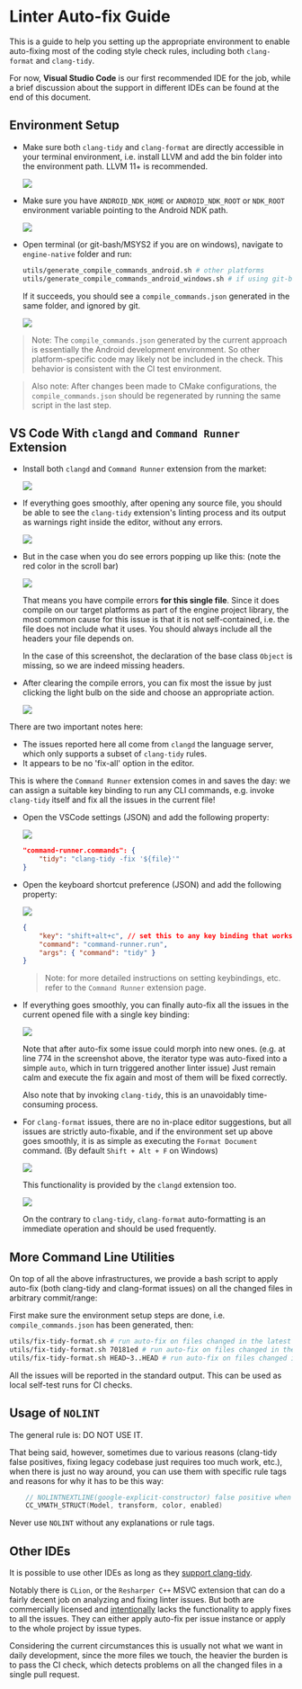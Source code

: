 # Linter Auto-fix Guide

This is a guide to help you setting up the appropriate environment to enable auto-fixing most of the coding style check rules, including both `clang-format` and `clang-tidy`.

For now, **Visual Studio Code** is our first recommended IDE for the job, while a brief discussion about the support in different IDEs can be found at the end of this document.

## Environment Setup

* Make sure both `clang-tidy` and `clang-format` are directly accessible in your terminal environment, i.e. install LLVM and add the bin folder into the environment path. LLVM 11+ is recommended.

    ![](imgs/LLVM.png)

* Make sure you have `ANDROID_NDK_HOME` or `ANDROID_NDK_ROOT` or `NDK_ROOT` environment variable pointing to the Android NDK path.

    ![](imgs/NDK.png)

* Open terminal (or git-bash/MSYS2 if you are on windows), navigate to `engine-native` folder and run:

    ```bash
    utils/generate_compile_commands_android.sh # other platforms
    utils/generate_compile_commands_android_windows.sh # if using git-bash on windows
    ```

    If it succeeds, you should see a `compile_commands.json` generated in the same folder, and ignored by git.

    ![](imgs/compile_commands.png)

> Note: The `compile_commands.json` generated by the current approach is essentially the Android development environment. So other platform-specific code may likely not be included in the check. This behavior is consistent with the CI test environment.

> Also note: After changes been made to CMake configurations, the `compile_commands.json` should be regenerated by running the same script in the last step.

## VS Code With `clangd` and `Command Runner` Extension

* Install both `clangd` and `Command Runner` extension from the market:

    ![](imgs/extensions.png)

* If everything goes smoothly, after opening any source file, you should be able to see the `clang-tidy` extension's linting process and its output as warnings right inside the editor, without any errors.

    ![](imgs/editor-lint.png)

* But in the case when you do see errors popping up like this: (note the red color in the scroll bar)

    ![](imgs/editor-lint-error.png)

    That means you have compile errors **for this single file**. Since it does compile on our target platforms as part of the engine project library, the most common cause for this issue is that it is not self-contained, i.e. the file does not include what it uses. You should always include all the headers your file depends on.

    In the case of this screenshot, the declaration of the base class `Object` is missing, so we are indeed missing headers.

* After clearing the compile errors, you can fix most the issue by just clicking the light bulb on the side and choose an appropriate action.

    ![](imgs/manual-auto-fix.png)

There are two important notes here:
* The issues reported here all come from `clangd` the language server, which only supports a subset of `clang-tidy` rules.
* It appears to be no 'fix-all' option in the editor.

This is where the `Command Runner` extension comes in and saves the day: we can assign a suitable key binding to run any CLI commands, e.g. invoke `clang-tidy` itself and fix all the issues in the current file!

* Open the VSCode settings (JSON) and add the following property:

    ![](imgs/vscode-settings.png)

    ```json
    "command-runner.commands": {
        "tidy": "clang-tidy -fix '${file}'"
    }
    ```

* Open the keyboard shortcut preference (JSON) and add the following property:

    ![](imgs/keyboard-shortcut.png)

    ```json
    {
        "key": "shift+alt+c", // set this to any key binding that works best for you
        "command": "command-runner.run",
        "args": { "command": "tidy" }
    }
    ```

    > Note: for more detailed instructions on setting keybindings, etc. refer to the `Command Runner` extension page.

* If everything goes smoothly, you can finally auto-fix all the issues in the current opened file with a single key binding:

    ![](imgs/auto-fix.gif)

    Note that after auto-fix some issue could morph into new ones. (e.g. at line 774 in the screenshot above, the iterator type was auto-fixed into a simple `auto`, which in turn triggered another linter issue) Just remain calm and execute the fix again and most of them will be fixed correctly.

    Also note that by invoking `clang-tidy`, this is an unavoidably time-consuming process.

* For `clang-format` issues, there are no in-place editor suggestions, but all issues are strictly auto-fixable, and if the environment set up above goes smoothly, it is as simple as executing the `Format Document` command. (By default `Shift + Alt + F` on Windows)

    ![](imgs/format.png)

    This functionality is provided by the `clangd` extension too.

    ![](imgs/auto-format.gif)

    On the contrary to `clang-tidy`, `clang-format` auto-formatting is an immediate operation and should be used frequently.

## More Command Line Utilities

On top of all the above infrastructures, we provide a bash script to apply auto-fix (both clang-tidy and clang-format issues) on all the changed files in arbitrary commit/range:

First make sure the environment setup steps are done, i.e. `compile_commands.json` has been generated, then:

```bash
utils/fix-tidy-format.sh # run auto-fix on files changed in the latest commit
utils/fix-tidy-format.sh 70181ed # run auto-fix on files changed in the specified commit
utils/fix-tidy-format.sh HEAD~3..HEAD # run auto-fix on files changed in the last 3 commit
```

All the issues will be reported in the standard output. This can be used as local self-test runs for CI checks.

## Usage of `NOLINT`

The general rule is: DO NOT USE IT.

That being said, however, sometimes due to various reasons (clang-tidy false positives, fixing legacy codebase just requires too much work, etc.), when there is just no way around, you can use them with specific rule tags and reasons for why it has to be this way:
```cpp
    // NOLINTNEXTLINE(google-explicit-constructor) false positive when involving __VA_ARGS__
    CC_VMATH_STRUCT(Model, transform, color, enabled)
```
Never use `NOLINT` without any explanations or rule tags.

## Other IDEs

It is possible to use other IDEs as long as they [support clang-tidy](https://clang.llvm.org/extra/clang-tidy/Integrations.html).

Notably there is `CLion`, or the `Resharper C++` MSVC extension that can do a fairly decent job on analyzing and fixing linter issues. But both are commercially licensed and [intentionally](https://resharper-support.jetbrains.com/hc/en-us/articles/207242695-Can-I-fix-all-issues-Quick-Fixes-naming-suggestions-etc-at-once-) lacks the functionality to apply fixes to all the issues. They can either apply auto-fix per issue instance or apply to the whole project by issue types.

Considering the current circumstances this is usually not what we want in daily development, since the more files we touch, the heavier the burden is to pass the CI check, which detects problems on all the changed files in a single pull request.
